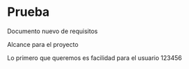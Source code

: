 # Prueba
Documento nuevo de requisitos

Alcance para el proyecto

Lo primero que queremos es facilidad para el usuario
123456